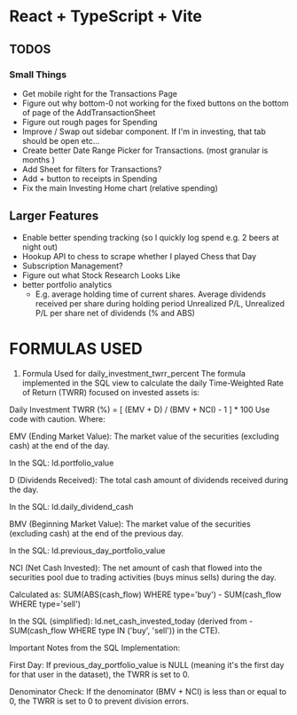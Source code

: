 # React + TypeScript + Vite

## TODOS

### Small Things

- Get mobile right for the Transactions Page
- Figure out why bottom-0 not working for the fixed buttons on the bottom of page of the AddTransactionSheet
- Figure out rough pages for Spending
- Improve / Swap out sidebar component. If I'm in investing, that tab should be open etc...
- Create better Date Range Picker for Transactions. (most granular is months )
- Add Sheet for filters for Transactions?
- Add + button to receipts in Spending
- Fix the main Investing Home chart (relative spending)

## Larger Features

- Enable better spending tracking (so I quickly log spend e.g. 2 beers at night out)
- Hookup API to chess to scrape whether I played Chess that Day
- Subscription Management?
- Figure out what Stock Research Looks Like
- better portfolio analytics
  - E.g. average holding time of current shares. Average dividends received per share during holding period
    Unrealized P/L, Unrealized P/L per share net of dividends (% and ABS)

# FORMULAS USED

1. Formula Used for daily_investment_twrr_percent
   The formula implemented in the SQL view to calculate the daily Time-Weighted Rate of Return (TWRR) focused on invested assets is:

Daily Investment TWRR (%) = [ (EMV + D) / (BMV + NCI) - 1 ] \* 100
Use code with caution.
Where:

EMV (Ending Market Value): The market value of the securities (excluding cash) at the end of the day.

In the SQL: ld.portfolio_value

D (Dividends Received): The total cash amount of dividends received during the day.

In the SQL: ld.daily_dividend_cash

BMV (Beginning Market Value): The market value of the securities (excluding cash) at the end of the previous day.

In the SQL: ld.previous_day_portfolio_value

NCI (Net Cash Invested): The net amount of cash that flowed into the securities pool due to trading activities (buys minus sells) during the day.

Calculated as: SUM(ABS(cash_flow) WHERE type='buy') - SUM(cash_flow WHERE type='sell')

In the SQL (simplified): ld.net_cash_invested_today (derived from -SUM(cash_flow WHERE type IN ('buy', 'sell')) in the CTE).

Important Notes from the SQL Implementation:

First Day: If previous_day_portfolio_value is NULL (meaning it's the first day for that user in the dataset), the TWRR is set to 0.

Denominator Check: If the denominator (BMV + NCI) is less than or equal to 0, the TWRR is set to 0 to prevent division errors.
